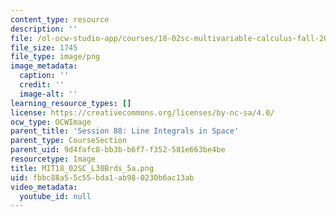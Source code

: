```yaml
---
content_type: resource
description: ''
file: /ol-ocw-studio-app/courses/18-02sc-multivariable-calculus-fall-2010/fbbc88a55c55bda1ab980230b6ac13ab_MIT18_02SC_L30Brds_5a.png
file_size: 1745
file_type: image/png
image_metadata:
  caption: ''
  credit: ''
  image-alt: ''
learning_resource_types: []
license: https://creativecommons.org/licenses/by-nc-sa/4.0/
ocw_type: OCWImage
parent_title: 'Session 88: Line Integrals in Space'
parent_type: CourseSection
parent_uid: 9d4fafc8-bb3b-b6f7-f352-581e663be4be
resourcetype: Image
title: MIT18_02SC_L30Brds_5a.png
uid: fbbc88a5-5c55-bda1-ab98-0230b6ac13ab
video_metadata:
  youtube_id: null
---
```

